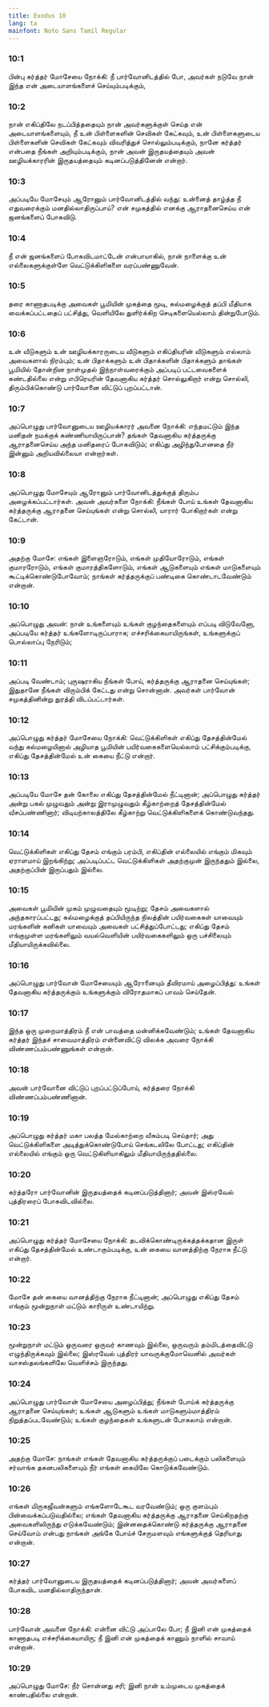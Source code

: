 ```yaml
---
title: Exodus 10
lang: ta
mainfont: Noto Sans Tamil Regular
---
```


###  10:1

பின்பு கர்த்தர் மோசேயை நோக்கி: நீ பார்வோனிடத்தில் போ, அவர்கள் நடுவே நான் இந்த என் அடையாளங்களைச் செய்யும்படிக்கும்,

###  10:2

நான் எகிப்திலே நடப்பித்ததையும் நான் அவர்களுக்குள் செய்த என் அடையாளங்களையும், நீ உன் பிள்ளைகளின் செவிகள் கேட்கவும், உன் பிள்ளைகளுடைய பிள்ளைகளின் செவிகள் கேட்கவும் விவரித்துச் சொல்லும்படிக்கும், நானே கர்த்தர் என்பதை நீங்கள் அறியும்படிக்கும், நான் அவன் இருதயத்தையும் அவன் ஊழியக்காரரின் இருதயத்தையும் கடினப்படுத்தினேன் என்றார்.

###  10:3

அப்படியே மோசேயும் ஆரோனும் பார்வோனிடத்தில் வந்து: உன்னைத் தாழ்த்த நீ எதுவரைக்கும் மனதில்லாதிருப்பாய்? என் சமுகத்தில் எனக்கு ஆராதனைசெய்ய என் ஜனங்களைப் போகவிடு.

###  10:4

நீ என் ஜனங்களைப் போகவிடமாட்டேன் என்பாயாகில், நான் நாளைக்கு உன் எல்லைகளுக்குள்ளே வெட்டுக்கிளிகளை வரப்பண்ணுவேன்.

###  10:5

தரை காணாதபடிக்கு அவைகள் பூமியின் முகத்தை மூடி, கல்மழைக்குத் தப்பி மீதியாக வைக்கப்பட்டதைப் பட்சித்து, வெளியிலே துளிர்க்கிற செடிகளையெல்லாம் தின்றுபோடும்.

###  10:6

உன் வீடுகளும் உன் ஊழியக்காரருடைய வீடுகளும் எகிப்தியரின் வீடுகளும் எல்லாம் அவைகளால் நிரம்பும்; உன் பிதாக்களும் உன் பிதாக்களின் பிதாக்களும் தாங்கள் பூமியில் தோன்றின நாள்முதல் இந்நாள்வரைக்கும் அப்படிப் பட்டவைகளைக் கண்டதில்லை என்று எபிரெயரின் தேவனாகிய கர்த்தர் சொல்லுகிறார் என்று சொல்லி, திரும்பிக்கொண்டு பார்வோனை விட்டுப் புறப்பட்டான்.

###  10:7

அப்பொழுது பார்வோனுடைய ஊழியக்காரர் அவனை நோக்கி: எந்தமட்டும் இந்த மனிதன் நமக்குக் கண்ணியாயிருப்பான்? தங்கள் தேவனாகிய கர்த்தருக்கு ஆராதனைசெய்ய அந்த மனிதரைப் போகவிடும்; எகிப்து அழிந்துபோனதை நீர் இன்னும் அறியவில்லையா என்றார்கள்.

###  10:8

அப்பொழுது மோசேயும் ஆரோனும் பார்வோனிடத்துக்குத் திரும்ப அழைக்கப்பட்டார்கள். அவன் அவர்களை நோக்கி: நீங்கள் போய் உங்கள் தேவனாகிய கர்த்தருக்கு ஆராதனை செய்யுங்கள் என்று சொல்லி, யாரார் போகிறார்கள் என்று கேட்டான்.

###  10:9

அதற்கு மோசே: எங்கள் இளைஞரோடும், எங்கள் முதியோரோடும், எங்கள் குமாரரோடும், எங்கள் குமாரத்திகளோடும், எங்கள் ஆடுகளையும் எங்கள் மாடுகளையும் கூட்டிக்கொண்டுபோவோம்; நாங்கள் கர்த்தருக்குப் பண்டிகை கொண்டாடவேண்டும் என்றான்.

###  10:10

அப்பொழுது அவன்: நான் உங்களையும் உங்கள் குழந்தைகளையும் எப்படி விடுவேனோ, அப்படியே கர்த்தர் உங்களோடிருப்பாராக; எச்சரிக்கையாயிருங்கள், உங்களுக்குப் பொல்லாப்பு நேரிடும்;

###  10:11

அப்படி வேண்டாம்; புருஷராகிய நீங்கள் போய், கர்த்தருக்கு ஆராதனை செய்யுங்கள்; இதுதானே நீங்கள் விரும்பிக் கேட்டது என்று சொன்னான். அவர்கள் பார்வோன் சமுகத்தினின்று துரத்தி விடப்பட்டார்கள்.

###  10:12

அப்பொழுது கர்த்தர் மோசேயை நோக்கி: வெட்டுக்கிளிகள் எகிப்து தேசத்தின்மேல் வந்து கல்மழையினால் அழியாத பூமியின் பயிர்வகைகளையெல்லாம் பட்சிக்கும்படிக்கு, எகிப்து தேசத்தின்மேல் உன் கையை நீட்டு என்றார்.

###  10:13

அப்படியே மோசே தன் கோலை எகிப்து தேசத்தின்மேல் நீட்டினான்; அப்பொழுது கர்த்தர் அன்று பகல் முழுவதும் அன்று இராமுழுவதும் கீழ்காற்றைத் தேசத்தின்மேல் வீசப்பண்ணினார்; விடியற்காலத்திலே கீழ்காற்று வெட்டுக்கிளிகளைக் கொண்டுவந்தது.

###  10:14

வெட்டுக்கிளிகள் எகிப்து தேசம் எங்கும் பரம்பி, எகிப்தின் எல்லையில் எங்கும் மிகவும் ஏராளமாய் இறங்கிற்று; அப்படிப்பட்ட வெட்டுக்கிளிகள் அதற்குமுன் இருந்ததும் இல்லை, அதற்குப்பின் இருப்பதும் இல்லை.

###  10:15

அவைகள் பூமியின் முகம் முழுவதையும் மூடிற்று; தேசம் அவைகளால் அந்தகாரப்பட்டது; கல்மழைக்குத் தப்பியிருந்த நிலத்தின் பயிர்வகைகள் யாவையும் மரங்களின் கனிகள் யாவையும் அவைகள் பட்சித்துப்போட்டது; எகிப்து தேசம் எங்குமுள்ள மரங்களிலும் வயல்வெளியின் பயிர்வகைகளிலும் ஒரு பச்சிலையும் மீதியாயிருக்கவில்லை.

###  10:16

அப்பொழுது பார்வோன் மோசேயையும் ஆரோனையும் தீவிரமாய் அழைப்பித்து: உங்கள் தேவனாகிய கர்த்தருக்கும் உங்களுக்கும் விரோதமாகப் பாவம் செய்தேன்.

###  10:17

இந்த ஒரு முறைமாத்திரம் நீ என் பாவத்தை மன்னிக்கவேண்டும்; உங்கள் தேவனாகிய கர்த்தர் இந்தச் சாவைமாத்திரம் என்னைவிட்டு விலக்க அவரை நோக்கி விண்ணப்பம்பண்ணுங்கள் என்றான்.

###  10:18

அவன் பார்வோனை விட்டுப் புறப்பட்டுப்போய், கர்த்தரை நோக்கி விண்ணப்பம்பண்ணினான்.

###  10:19

அப்பொழுது கர்த்தர் மகா பலத்த மேல்காற்றை வீசும்படி செய்தார்; அது வெட்டுக்கிளிகளை அடித்துக்கொண்டுபோய் செங்கடலிலே போட்டது; எகிப்தின் எல்லையில் எங்கும் ஒரு வெட்டுகிளியாகிலும் மீதியாயிருந்ததில்லை.

###  10:20

கர்த்தரோ பார்வோனின் இருதயத்தைக் கடினப்படுத்தினார்; அவன் இஸ்ரவேல் புத்திரரைப் போகவிடவில்லை.

###  10:21

அப்பொழுது கர்த்தர் மோசேயை நோக்கி: தடவிக்கொண்டிருக்கத்தக்கதான இருள் எகிப்து தேசத்தின்மேல் உண்டாகும்படிக்கு, உன் கையை வானத்திற்கு நேராக நீட்டு என்றார்.

###  10:22

மோசே தன் கையை வானத்திற்கு நேராக நீட்டினான்; அப்பொழுது எகிப்து தேசம் எங்கும் மூன்றுநாள் மட்டும் காரிருள் உண்டாயிற்று.

###  10:23

மூன்றுநாள் மட்டும் ஒருவரை ஒருவர் காணவும் இல்லை, ஒருவரும் தம்மிடத்தைவிட்டு எழுந்திருக்கவும் இல்லை; இஸ்ரவேல் புத்திரர் யாவருக்குமோவெனில் அவர்கள் வாசஸ்தலங்களிலே வெளிச்சம் இருந்தது.

###  10:24

அப்பொழுது பார்வோன் மோசேயை அழைப்பித்து; நீங்கள் போய்க் கர்த்தருக்கு ஆராதனை செய்யுங்கள்; உங்கள் ஆடுகளும் உங்கள் மாடுகளும்மாத்திரம் நிறுத்தப்படவேண்டும்; உங்கள் குழந்தைகள் உங்களுடன் போகலாம் என்றான்.

###  10:25

அதற்கு மோசே: நாங்கள் எங்கள் தேவனாகிய கர்த்தருக்குப் படைக்கும் பலிகளையும் சர்வாங்க தகனபலிகளையும் நீர் எங்கள் கையிலே கொடுக்கவேண்டும்.

###  10:26

எங்கள் மிருகஜீவன்களும் எங்களோடேகூட வரவேண்டும்; ஒரு குளம்பும் பின்வைக்கப்படுவதில்லை; எங்கள் தேவனாகிய கர்த்தருக்கு ஆராதனை செய்கிறதற்கு அவைகளிலிருந்து எடுக்கவேண்டும்; இன்னதைக்கொண்டு கர்த்தருக்கு ஆராதனை செய்வோம் என்பது நாங்கள் அங்கே போய்ச் சேருமளவும் எங்களுக்குத் தெரியாது என்றான்.

###  10:27

கர்த்தர் பார்வோனுடைய இருதயத்தைக் கடினப்படுத்தினார்; அவன் அவர்களைப் போகவிட மனதில்லாதிருந்தான்.

###  10:28

பார்வோன் அவனை நோக்கி: என்னை விட்டு அப்பாலே போ; நீ இனி என் முகத்தைக் காணாதபடி எச்சரிக்கையாயிரு; நீ இனி என் முகத்தைக் காணும் நாளில் சாவாய் என்றான்.

###  10:29

அப்பொழுது மோசே: நீர் சொன்னது சரி; இனி நான் உம்முடைய முகத்தைக் காண்பதில்லை என்றான்.

